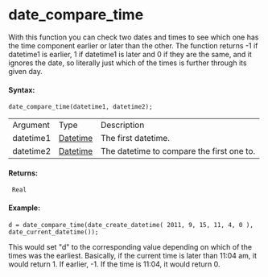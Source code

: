 # date_compare_time

With this function you can check two dates and times to see which one
has the time component earlier or later than the other. The function
returns -1 if datetime1 is earlier, 1 if datetime1 is later and 0 if
they are the same, and it ignores the date, so literally just which of
the times is further through its given day.

#### Syntax:

``` gml
date_compare_time(datetime1, datetime2);
```

|           |                                                                                                                         |                                           |
|-----------|-------------------------------------------------------------------------------------------------------------------------|-------------------------------------------|
| Argument  | Type                                                                                                                    | Description                               |
| datetime1 |  [Datetime](../../../../../GameMaker_Language/GML_Reference/Maths_And_Numbers/Date_And_Time/date_current_datetime)  | The first datetime.                       |
| datetime2 |  [Datetime](../../../../../GameMaker_Language/GML_Reference/Maths_And_Numbers/Date_And_Time/date_current_datetime)  | The datetime to compare the first one to. |

#### Returns:

``` gml
 Real
```

#### Example:

``` gml
d = date_compare_time(date_create_datetime( 2011, 9, 15, 11, 4, 0 ), date_current_datetime());
```

This would set "d" to the corresponding value depending on which of the
times was the earliest. Basically, if the current time is later than
11:04 am, it would return 1. If earlier, -1. If the time is 11:04, it
would return 0.
